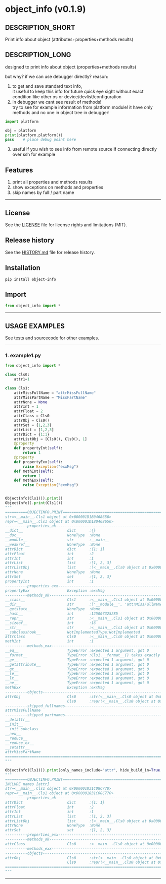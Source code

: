 # object_info (v0.1.9)

## DESCRIPTION_SHORT
Print info about object (attributes+properties+methods results)

## DESCRIPTION_LONG
designed to print info about object (properties+methods results)

but why? if we can use debugger directly?
reason:
1. to get and save standard text info,  
it useful to keep this info for future quick eye sight without exact condition like other os or device/devlist/configuration 
2. in debugger we cant see result of methods!  
try to see for example information from platform module! it have only methods and no one in object tree in debugger!
```python
import platform

obj = platform
print(platform.platform())
pass    # place debug point here
```
3. useful if you wish to see info from remote source if connecting directly over ssh for example


## Features
1. print all properties and methods results  
2. show exceptions on methods and properties  
3. skip names by full / part name  


********************************************************************************
## License
See the [LICENSE](LICENSE) file for license rights and limitations (MIT).


## Release history
See the [HISTORY.md](HISTORY.md) file for release history.


## Installation
```commandline
pip install object-info
```


## Import
```python
from object_info import *
```


********************************************************************************
## USAGE EXAMPLES
See tests and sourcecode for other examples.

******************************
### 1. example1.py
```python
from object_info import *

class Cls0:
    attr1=1

class Cls1:
    attrMissFullName = "attrMissFullName"
    attrMissPartName = "MissPartName"
    attrNone = None
    attrInt = 1
    attrFloat = 2
    attrClass = Cls0
    attrObj = Cls0()
    attrSet = {1,2,3}
    attrList = [1,2,3]
    attrDict = {1:1}
    attrListObj = [Cls0(), Cls0(), 1]
    @property
    def propertyInt(self):
        return 1
    @property
    def propertyExx(self):
        raise Exception("exxMsg")
    def methInt(self):
        return 1
    def methExx(self):
        raise Exception("exxMsg")


ObjectInfo(Cls1()).print()
ObjectInfo().print(Cls1())
"""
==========OBJECTINFO.PRINT==========================================================================
str=<__main__.Cls1 object at 0x000001D1B0468650>
repr=<__main__.Cls1 object at 0x000001D1B0468650>
----------properties_ok-----------------------------------------------------------------------------
__dict__                 	dict      :{}
__doc__                  	NoneType  :None
__module__               	str       :__main__
__weakref__              	NoneType  :None
attrDict                 	dict      :{1: 1}
attrFloat                	int       :2
attrInt                  	int       :1
attrList                 	list      :[1, 2, 3]
attrListObj              	list      :[<__main__.Cls0 object at 0x000001D1B0468380>, <__main__.Cls0 object at 0x000001D1B0468590>, 1]
attrNone                 	NoneType  :None
attrSet                  	set       :{1, 2, 3}
propertyInt              	int       :1
----------properties_exx----------------------------------------------------------------------------
propertyExx              	Exception :exxMsg
----------methods_ok--------------------------------------------------------------------------------
__class__                	Cls1      :<__main__.Cls1 object at 0x000001D1B0468A70>
__dir__                  	str       :['__module__', 'attrMissFullName', 'attrMissPartName', 'attrNone', 'attrInt', 'attrFloat', 'attrC...
__getstate__             	NoneType  :None
__hash__                 	int       :125007325285
__repr__                 	str       :<__main__.Cls1 object at 0x000001D1B0468650>
__sizeof__               	int       :16
__str__                  	str       :<__main__.Cls1 object at 0x000001D1B0468650>
__subclasshook__         	NotImplementedType:NotImplemented
attrClass                	Cls0      :<__main__.Cls0 object at 0x000001D1B0468CB0>
methInt                  	int       :1
----------methods_exx-------------------------------------------------------------------------------
__eq__                   	TypeError :expected 1 argument, got 0
__format__               	TypeError :Cls1.__format__() takes exactly one argument (0 given)
__ge__                   	TypeError :expected 1 argument, got 0
__getattribute__         	TypeError :expected 1 argument, got 0
__gt__                   	TypeError :expected 1 argument, got 0
__le__                   	TypeError :expected 1 argument, got 0
__lt__                   	TypeError :expected 1 argument, got 0
__ne__                   	TypeError :expected 1 argument, got 0
methExx                  	Exception :exxMsg
----------objects-----------------------------------------------------------------------------------
attrObj                  	Cls0      :str(<__main__.Cls0 object at 0x000001D1B03F5B20>)
                         	Cls0      :repr(<__main__.Cls0 object at 0x000001D1B03F5B20>)
----------skipped_fullnames-----------------------------------------------------------------------------------
attrMissFullName
----------skipped_partnames----------------------------------------------------------------------------
__delattr__
__init__
__init_subclass__
__new__
__reduce__
__reduce_ex__
__setattr__
attrMissPartName
====================================================================================================
"""

ObjectInfo(Cls1()).print(only_names_include="attr", hide_build_in=True, hide_skipped=True)
"""
==========OBJECTINFO.PRINT==========================================================================
INCLUDE names [attr]
str=<__main__.Cls1 object at 0x000001831C08C770>
repr=<__main__.Cls1 object at 0x000001831C08C770>
----------properties_ok-----------------------------------------------------------------------------
attrDict                 	dict      :{1: 1}
attrFloat                	int       :2
attrInt                  	int       :1
attrList                 	list      :[1, 2, 3]
attrListObj              	list      :[<__main__.Cls0 object at 0x000001831C08C4A0>, <__main__.Cls0 object at 0x000001831C08C6B0>, 1]
attrNone                 	NoneType  :None
attrSet                  	set       :{1, 2, 3}
----------properties_exx----------------------------------------------------------------------------
----------methods_ok--------------------------------------------------------------------------------
attrClass                	Cls0      :<__main__.Cls0 object at 0x000001831C08CB90>
----------methods_exx-------------------------------------------------------------------------------
----------objects-----------------------------------------------------------------------------------
attrObj                  	Cls0      :str(<__main__.Cls0 object at 0x000001831C0CEED0>)
                         	Cls0      :repr(<__main__.Cls0 object at 0x000001831C0CEED0>)
====================================================================================================
"""
```

********************************************************************************
